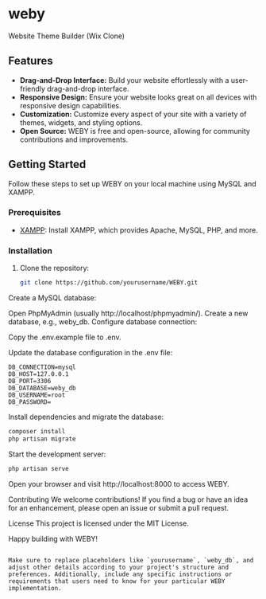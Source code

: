 # weby
Website Theme Builder (Wix Clone)
## Features

- **Drag-and-Drop Interface:** Build your website effortlessly with a user-friendly drag-and-drop interface.
- **Responsive Design:** Ensure your website looks great on all devices with responsive design capabilities.
- **Customization:** Customize every aspect of your site with a variety of themes, widgets, and styling options.
- **Open Source:** WEBY is free and open-source, allowing for community contributions and improvements.

## Getting Started

Follow these steps to set up WEBY on your local machine using MySQL and XAMPP.

### Prerequisites

- [XAMPP](https://www.apachefriends.org/index.html): Install XAMPP, which provides Apache, MySQL, PHP, and more.

### Installation

1. Clone the repository:

   ```bash
   git clone https://github.com/yourusername/WEBY.git
Create a MySQL database:

Open PhpMyAdmin (usually http://localhost/phpmyadmin/).
Create a new database, e.g., weby_db.
Configure database connection:

Copy the .env.example file to .env.

Update the database configuration in the .env file:

   ```env
   DB_CONNECTION=mysql
   DB_HOST=127.0.0.1
   DB_PORT=3306
   DB_DATABASE=weby_db
   DB_USERNAME=root
   DB_PASSWORD=
```
Install dependencies and migrate the database:

```bash
composer install
php artisan migrate
```
Start the development server:

```bash
php artisan serve
```
Open your browser and visit http://localhost:8000 to access WEBY.

Contributing
We welcome contributions! If you find a bug or have an idea for an enhancement, please open an issue or submit a pull request.

License
This project is licensed under the MIT License.

Happy building with WEBY!

```vbnet

Make sure to replace placeholders like `yourusername`, `weby_db`, and adjust other details according to your project's structure and preferences. Additionally, include any specific instructions or requirements that users need to know for your particular WEBY implementation.
```





